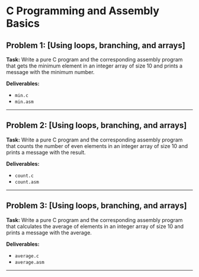 # C Programming and Assembly Basics

## Problem 1: [Using loops, branching, and arrays]
**Task:**
Write a pure C program and the corresponding assembly program that gets the minimum element in an integer array of size 10 and prints a message with the minimum number.

**Deliverables:**
- `min.c`
- `min.asm`

---

## Problem 2: [Using loops, branching, and arrays]
**Task:**
Write a pure C program and the corresponding assembly program that counts the number of even elements in an integer array of size 10 and prints a message with the result.

**Deliverables:**
- `count.c`
- `count.asm`

---

## Problem 3: [Using loops, branching, and arrays]
**Task:**
Write a pure C program and the corresponding assembly program that calculates the average of elements in an integer array of size 10 and prints a message with the average.

**Deliverables:**
- `average.c`
- `average.asm`

---

